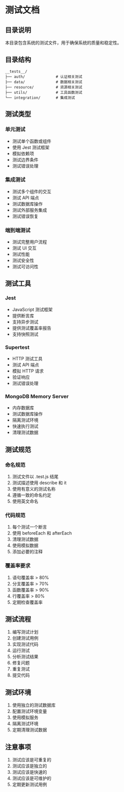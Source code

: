# 测试文档

## 目录说明
本目录包含系统的测试文件，用于确保系统的质量和稳定性。

## 目录结构
```
__tests__/
├── auth/              # 认证相关测试
├── data/              # 数据相关测试
├── resource/          # 资源相关测试
├── utils/             # 工具函数测试
└── integration/       # 集成测试
```

## 测试类型

### 单元测试
- 测试单个函数或组件
- 使用 Jest 测试框架
- 模拟依赖项
- 测试边界条件
- 测试错误处理

### 集成测试
- 测试多个组件的交互
- 测试 API 端点
- 测试数据库操作
- 测试外部服务集成
- 测试错误恢复

### 端到端测试
- 测试完整用户流程
- 测试 UI 交互
- 测试性能
- 测试安全性
- 测试可访问性

## 测试工具

### Jest
- JavaScript 测试框架
- 提供断言库
- 支持异步测试
- 提供测试覆盖率报告
- 支持快照测试

### Supertest
- HTTP 测试工具
- 测试 API 端点
- 模拟 HTTP 请求
- 验证响应
- 测试错误处理

### MongoDB Memory Server
- 内存数据库
- 测试数据库操作
- 隔离测试环境
- 快速执行测试
- 清理测试数据

## 测试规范

### 命名规范
1. 测试文件以 .test.js 结尾
2. 测试描述使用 describe 和 it
3. 使用有意义的测试名称
4. 遵循一致的命名约定
5. 使用英文命名

### 代码规范
1. 每个测试一个断言
2. 使用 beforeEach 和 afterEach
3. 清理测试数据
4. 使用模拟数据
5. 添加必要的注释

### 覆盖率要求
1. 语句覆盖率 > 80%
2. 分支覆盖率 > 70%
3. 函数覆盖率 > 90%
4. 行覆盖率 > 80%
5. 定期检查覆盖率

## 测试流程
1. 编写测试计划
2. 创建测试用例
3. 实现测试代码
4. 运行测试
5. 分析测试结果
6. 修复问题
7. 重复测试
8. 提交代码

## 测试环境
1. 使用独立的测试数据库
2. 配置测试环境变量
3. 使用模拟服务
4. 隔离测试环境
5. 定期清理测试数据

## 注意事项
1. 测试应该是可重复的
2. 测试应该是独立的
3. 测试应该是快速的
4. 测试应该是可维护的
5. 定期更新测试用例 